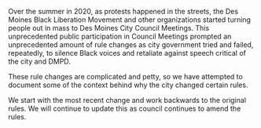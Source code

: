 Over the summer in 2020, as protests happened in the streets, the Des Moines Black Liberation Movement and other organizations started turning people out in mass to Des Moines City Council Meetings. This unprecedented public participation in Council Meetings prompted an unprecedented amount of rule changes as city government tried and failed, repeatedly, to silence Black voices and retaliate against speech critical of the city and DMPD.

These rule changes are complicated and petty, so we have attempted to document some of the context behind why the city changed certain rules.

We start with the most recent change and work backwards to the original rules. We will continue to update this as council continues to amend the rules. 
